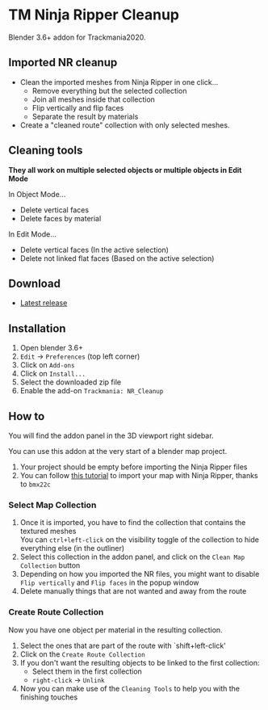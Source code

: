 # TM Ninja Ripper Cleanup
Blender 3.6+ addon for Trackmania2020.

## Imported NR cleanup
- Clean the imported meshes from Ninja Ripper in one click...
  - Remove everything but the selected collection
  - Join all meshes inside that collection
  - Flip vertically and flip faces
  - Separate the result by materials
- Create a "cleaned route" collection with only selected meshes.

## Cleaning tools
**They all work on multiple selected objects or multiple objects in Edit Mode**

In Object Mode...
- Delete vertical faces
- Delete faces by material

In Edit Mode...
- Delete vertical faces (In the active selection)
- Delete not linked flat faces (Based on the active selection)

## Download
- [Latest release](https://github.com/BigthirstyTM/TM_Ninja-Ripper-Cleanup/releases/latest)

## Installation
1. Open blender 3.6+
2. `Edit` -> `Preferences` (top left corner)
3. Click on `Add-ons`
4. Click on `Install...`
6. Select the downloaded zip file
7. Enable the add-on `Trackmania: NR_Cleanup`

## How to
You will find the addon panel in the 3D viewport right sidebar.

You can use this addon at the very start of a blender map project.
1. Your project should be empty before importing the Ninja Ripper files
2. You can follow [this tutorial](https://www.youtube.com/watch?v=rm2u-aCrfL0&ab_channel=bmx22c) to import your map with Ninja Ripper, thanks to `bmx22c`

### Select Map Collection
1. Once it is imported, you have to find the collection that contains the textured meshes<br>
  You can `ctrl+left-click` on the visibility toggle of the collection to hide everything else (in the outliner)
2. Select this collection in the addon panel, and click on the `Clean Map Collection` button
3. Depending on how you imported the NR files, you might want to disable `Flip vertically` and `Flip faces` in the popup window
4. Delete manually things that are not wanted and away from the route

### Create Route Collection
Now you have one object per material in the resulting collection.
1. Select the ones that are part of the route with `shift+left-click'
2. Click on the `Create Route Collection`
3. If you don't want the resulting objects to be linked to the first collection:
   - Select them in the first collection
   - `right-click` -> `Unlink`
4. Now you can make use of the `Cleaning Tools` to help you with the finishing touches
